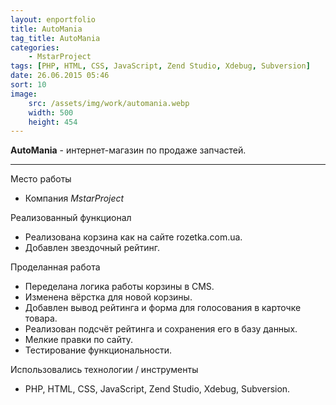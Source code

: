 ```yaml
---
layout: enportfolio
title: AutoMania
tag_title: AutoMania
categories:
    - MstarProject
tags: [PHP, HTML, CSS, JavaScript, Zend Studio, Xdebug, Subversion]
date: 26.06.2015 05:46
sort: 10
image: 
    src: /assets/img/work/automania.webp 
    width: 500
    height: 454
---
```


**AutoMania** - интернет-магазин по продаже запчастей.

---

Место работы

* Компания _MstarProject_

Реализованный функционал

* Реализована корзина как на сайте rozetka.com.ua.
* Добавлен звездочный рейтинг.

Проделанная работа

* Переделана логика работы корзины в CMS.
* Изменена вёрстка для новой корзины.
* Добавлен вывод рейтинга и форма для голосования в карточке товара.
* Реализован подсчёт рейтинга и сохранения его в базу данных.
* Мелкие правки по сайту.
* Тестирование функциональности.

Использовались технологии / инструменты

* PHP, HTML, CSS, JavaScript, Zend Studio, Xdebug, Subversion.

